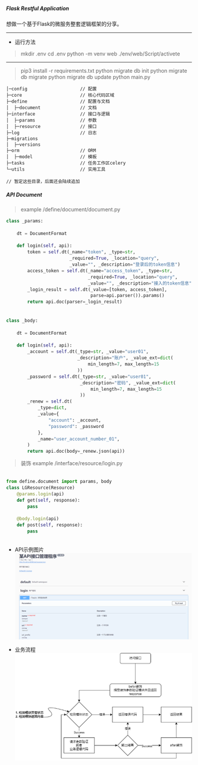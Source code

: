 ##### Flask Restful Application

想做一个基于Flask的微服务整套逻辑框架的分享。

---
* 运行方法
>mkdir .env
>cd .env
>python -m venv web 
> ./env/web/Script/activete 
---
> pip3 install -r requirements.txt
> python migrate db init 
> python migrate db migrate 
> python migrate db update
> python main.py
> 
```
│─config                    // 配置
├─core                      // 核心代码区域
├─define                    // 配置与文档
│  ├─document               // 文档
├─interface                 // 接口与逻辑
│  ├─params                 // 参数
│  ├─resource               // 接口
├─log                       // 日志
├─migrations                
│  ├─versions
├─orm                       // ORM
│  ├─model                  // 模板
├─tasks                     // 任务工作区celery
└─utils                     // 实用工具

// 暂定这些目录，后面还会陆续追加

```
##### API Document
> example /define/document/document.py

```python
class _params:

    dt = DocumentFormat

    def login(self, api):
        token = self.dt(_name="token", _type=str,
                        _required=True, _location="query",
                        _value="", _description="登录后的token信息")
        access_token = self.dt(_name="access_token", _type=str,
                               _required=True, _location="query",
                               _value="", _description="接入的token信息")
        _login_result = self.dt(_value=[token, access_token],
                                parse=api.parser()).params()
        return api.doc(parser=_login_result)


class _body:

    dt = DocumentFormat

    def login(self, api):
        _account = self.dt(_type=str, _value="user01",
                           _description="账户", _value_ext=dict(
                               min_length=7, max_length=15
                           ))
        _password = self.dt(_type=str, _value="user01",
                            _description="密码", _value_ext=dict(
                                min_length=7, max_length=15
                            ))
        _renew = self.dt(
            _type=dict,
            _value={
                "account": _account,
                "password": _password
            },
            _name="user_account_number_01",
        )
        return api.doc(body=_renew.json(api))

```
> 
> 装饰 example /interface/resource/login.py



```python

from define.document import params, body
class LGResource(Resource)
    @params.login(api)
    def get(self, response):
        pass
    
    @body.login(api)
    def post(self, response):
        pass 
    
```

* API示例图片
![API示例图片](./img/api.png)


* 业务流程
![业务逻辑](./img/i.png)




